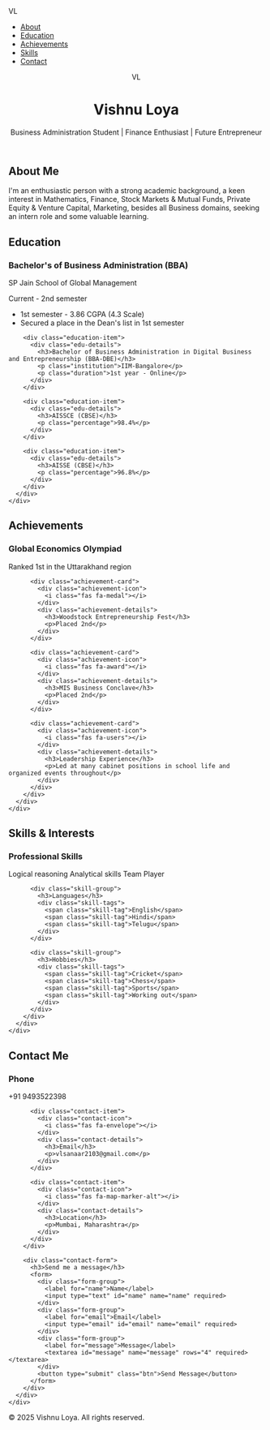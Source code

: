 <!DOCTYPE html>
<html lang="en">
<head>
  <meta charset="UTF-8">
  <meta name="viewport" content="width=device-width, initial-scale=1.0">
  <title>Vishnu Loya - Resume</title>
  <link rel="stylesheet" href="styles.css">
  <link href="https://fonts.googleapis.com/css2?family=Montserrat:wght@400;500;600;700&family=Roboto:wght@300;400;500&display=swap" rel="stylesheet">
  <script src="https://kit.fontawesome.com/a076d05399.js" crossorigin="anonymous"></script>
  <!-- Alternate Font Awesome Link if the above doesn't work -->
  <link rel="stylesheet" href="https://cdnjs.cloudflare.com/ajax/libs/font-awesome/5.15.3/css/all.min.css">
</head>
<body>
  <nav>
    <div class="container">
      <div class="logo">VL</div>
      <ul class="nav-links">
        <li><a href="#about">About</a></li>
        <li><a href="#education">Education</a></li>
        <li><a href="#achievements">Achievements</a></li>
        <li><a href="#skills">Skills</a></li>
        <li><a href="#contact">Contact</a></li>
      </ul>
    </div>
  </nav>

  <header>
    <div class="container">
      <div class="header-content">
        <div class="profile-image">
          <div class="initials">VL</div>
        </div>
        <div class="header-text">
          <h1>Vishnu Loya</h1>
          <p class="tagline">Business Administration Student | Finance Enthusiast | Future Entrepreneur</p>
        </div>
      </div>
    </div>
  </header>

  <section id="about" class="about-section">
    <div class="container">
      <h2>About Me</h2>
      <div class="section-content">
        <p>I'm an enthusiastic person with a strong academic background, a keen interest in Mathematics, Finance, Stock Markets & Mutual Funds, Private Equity & Venture Capital, Marketing, besides all Business domains, seeking an intern role and some valuable learning.</p>
      </div>
    </div>
  </section>

  <section id="education">
    <div class="container">
      <h2>Education</h2>
      <div class="section-content">
        <div class="education-item">
          <div class="edu-details">
            <h3>Bachelor's of Business Administration (BBA)</h3>
            <p class="institution">SP Jain School of Global Management</p>
            <p class="duration">Current - 2nd semester</p>
            <ul class="highlights">
              <li>1st semester - 3.86 CGPA (4.3 Scale)</li>
              <li>Secured a place in the Dean's list in 1st semester</li>
            </ul>
          </div>
        </div>

        <div class="education-item">
          <div class="edu-details">
            <h3>Bachelor of Business Administration in Digital Business and Entrepreneurship (BBA-DBE)</h3>
            <p class="institution">IIM-Bangalore</p>
            <p class="duration">1st year - Online</p>
          </div>
        </div>

        <div class="education-item">
          <div class="edu-details">
            <h3>AISSCE (CBSE)</h3>
            <p class="percentage">98.4%</p>
          </div>
        </div>

        <div class="education-item">
          <div class="edu-details">
            <h3>AISSE (CBSE)</h3>
            <p class="percentage">96.8%</p>
          </div>
        </div>
      </div>
    </div>
  </section>

  <section id="achievements">
    <div class="container">
      <h2>Achievements</h2>
      <div class="section-content">
        <div class="achievements-grid">
          <div class="achievement-card">
            <div class="achievement-icon">
              <i class="fas fa-trophy"></i>
            </div>
            <div class="achievement-details">
              <h3>Global Economics Olympiad</h3>
              <p>Ranked 1st in the Uttarakhand region</p>
            </div>
          </div>

          <div class="achievement-card">
            <div class="achievement-icon">
              <i class="fas fa-medal"></i>
            </div>
            <div class="achievement-details">
              <h3>Woodstock Entrepreneurship Fest</h3>
              <p>Placed 2nd</p>
            </div>
          </div>

          <div class="achievement-card">
            <div class="achievement-icon">
              <i class="fas fa-award"></i>
            </div>
            <div class="achievement-details">
              <h3>MIS Business Conclave</h3>
              <p>Placed 2nd</p>
            </div>
          </div>

          <div class="achievement-card">
            <div class="achievement-icon">
              <i class="fas fa-users"></i>
            </div>
            <div class="achievement-details">
              <h3>Leadership Experience</h3>
              <p>Led at many cabinet positions in school life and organized events throughout</p>
            </div>
          </div>
        </div>
      </div>
    </div>
  </section>

  <section id="skills">
    <div class="container">
      <h2>Skills & Interests</h2>
      <div class="section-content">
        <div class="skills-container">
          <div class="skill-group">
            <h3>Professional Skills</h3>
            <div class="skill-tags">
              <span class="skill-tag">Logical reasoning</span>
              <span class="skill-tag">Analytical skills</span>
              <span class="skill-tag">Team Player</span>
            </div>
          </div>

          <div class="skill-group">
            <h3>Languages</h3>
            <div class="skill-tags">
              <span class="skill-tag">English</span>
              <span class="skill-tag">Hindi</span>
              <span class="skill-tag">Telugu</span>
            </div>
          </div>

          <div class="skill-group">
            <h3>Hobbies</h3>
            <div class="skill-tags">
              <span class="skill-tag">Cricket</span>
              <span class="skill-tag">Chess</span>
              <span class="skill-tag">Sports</span>
              <span class="skill-tag">Working out</span>
            </div>
          </div>
        </div>
      </div>
    </div>
  </section>

  <section id="contact">
    <div class="container">
      <h2>Contact Me</h2>
      <div class="section-content">
        <div class="contact-info">
          <div class="contact-item">
            <div class="contact-icon">
              <i class="fas fa-phone"></i>
            </div>
            <div class="contact-details">
              <h3>Phone</h3>
              <p>+91 9493522398</p>
            </div>
          </div>

          <div class="contact-item">
            <div class="contact-icon">
              <i class="fas fa-envelope"></i>
            </div>
            <div class="contact-details">
              <h3>Email</h3>
              <p>vlsanaar2103@gmail.com</p>
            </div>
          </div>

          <div class="contact-item">
            <div class="contact-icon">
              <i class="fas fa-map-marker-alt"></i>
            </div>
            <div class="contact-details">
              <h3>Location</h3>
              <p>Mumbai, Maharashtra</p>
            </div>
          </div>
        </div>

        <div class="contact-form">
          <h3>Send me a message</h3>
          <form>
            <div class="form-group">
              <label for="name">Name</label>
              <input type="text" id="name" name="name" required>
            </div>
            <div class="form-group">
              <label for="email">Email</label>
              <input type="email" id="email" name="email" required>
            </div>
            <div class="form-group">
              <label for="message">Message</label>
              <textarea id="message" name="message" rows="4" required></textarea>
            </div>
            <button type="submit" class="btn">Send Message</button>
          </form>
        </div>
      </div>
    </div>
  </section>

  <footer>
    <div class="container">
      <p>&copy; 2025 Vishnu Loya. All rights reserved.</p>
      <div class="social-links">
        <a href="#" class="social-icon" aria-label="LinkedIn">
          <i class="fab fa-linkedin-in"></i>
        </a>
        <a href="#" class="social-icon" aria-label="GitHub">
          <i class="fab fa-github"></i>
        </a>
        <a href="#" class="social-icon" aria-label="Twitter">
          <i class="fab fa-twitter"></i>
        </a>
      </div>
    </div>
  </footer>
</body>
</html>
